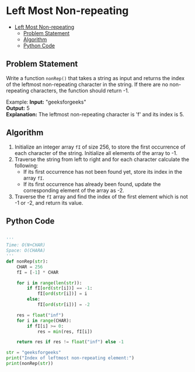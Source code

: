 # Left Most Non-repeating 
- [Left Most Non-repeating](#left-most-non-repeating)
  - [Problem Statement](#problem-statement)
  - [Algorithm](#algorithm)
  - [Python Code](#python-code)

## Problem Statement
Write a function `nonRep()` that takes a string as input and returns the index of the leftmost non-repeating character in the string. If there are no non-repeating characters, the function should return -1.

Example:
**Input:** "geeksforgeeks" <br>
**Output:** 5 <br>
**Explanation:** The leftmost non-repeating character is 'f' and its index is 5.

## Algorithm
1. Initialize an integer array `fI` of size 256, to store the first occurrence of each character of the string. Initialize all elements of the array to -1.
2. Traverse the string from left to right and for each character calculate the following:
     - If its first occurrence has not been found yet, store its index in the array `fI`.
     - If its first occurrence has already been found, update the corresponding element of the array as -2.
3. Traverse the `fI` array and find the index of the first element which is not -1 or -2, and return its value.

## Python Code
```python

'''
Time: O(N+CHAR)
Space: O(CHARA)
'''
def nonRep(str):
    CHAR = 256
    fI = [-1] * CHAR

    for i in range(len(str)):
        if fI[ord(str[i])] == -1:
            fI[ord(str[i])] = i
        else:
            fI[ord(str[i])] = -2

    res = float("inf")
    for i in range(CHAR):
        if fI[i] >= 0:
            res = min(res, fI[i])

    return res if res != float("inf") else -1

str = "geeksforgeeks"
print("Index of leftmost non-repeating element:")
print(nonRep(str))
```